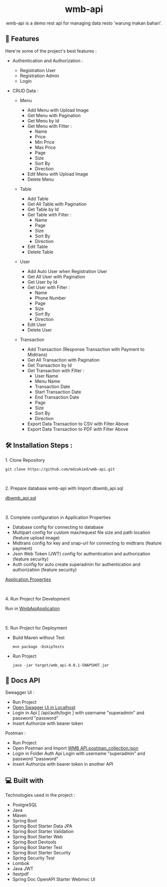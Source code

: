 <h1 align="center" id="title">wmb-api</h1>


<p align="center" id="description">wmb-api is a demo rest api for managing data resto 'warung makan bahari'.</p>


<h2>🧐 Features</h2>

Here're some of the project's best features :

*  Authentication and Authorization :
    * Registration User
    * Registration Admin
    * Login
    
*  CRUD Data :
    * Menu
        * Add Menu with Upload Image
        * Get Menu with Pagination
        * Get Menu by Id
        * Get Menu with Filter :
            * Name
            * Price
            * Min Price
            * Max Price
            * Page
            * Size
            * Sort By
            * Direction
        * Edit Menu with Upload Image
        * Delete Menu
          
    * Table
        * Add Table
        * Get All Table with Pagination
        * Get Table by Id
        * Get Table with Filter :
            * Name
            * Page
            * Size
            * Sort By
            * Direction
        * Edit Table
        * Delete Table
          
    * User
        * Add Auto User when Registration User 
        * Get All User with Pagination
        * Get User by Id
        * Get User with Filter :          
            * Name
            * Phone Number
            * Page
            * Size
            * Sort By
            * Direction
        * Edit User
        * Delete User
     
    * Transaction
        * Add Transaction (Response Transaction with Payment to Midtrans)
        * Get All Transaction with Pagination
        * Get Transaction by Id
        * Get Transaction with Filter :          
            * User Name
            * Menu Name
            * Transaction Date
            * Start Transaction Date
            * End Transaction Date
            * Page
            * Size
            * Sort By
            * Direction
        * Export Data Transaction to CSV with Filter Above
        * Export Data Transaction to PDF with Filter Above

  
<h2>🛠️ Installation Steps :</h2>

<p>1. Clone Repository</p>

```
git clone https://github.com/mdzakied/wmb-api.git
```

<br />
<p>2. Prepare database wmb-api with Import dbwmb_api.sql </p>

[dbwmb_api.sql](src/main/resources/docs)

<br />
<p>3. Complete configuration in Application Properties</p>

 * Database config for connecting to database
 * Multipart config for custom max/request file size and path location (feature upload image)
 * Midtrans config for key and snap-url for connecting to midtrans (feature payment)
 * Json Web Token (JWT) config for authentication and authorization (feature security)
 * Auth config for auto create superadmin for authentication and authorization (feature security)

[Application Properties](src/main/resources/application.properties)

<br />
<p>4. Run Project for Development</p>

Run in [WmbApiApplication](src/main/java/com/enigma/wmb_api/WmbApiApplication.java)

<br />
<p>5. Run Project for Deployment</p>

* Build Maven without Test
  
  ```
  mvn package -DskipTests
  ```
  
* Run Project
  
  ```
  java -jar target/wmb_api-0.0.1-SNAPSHOT.jar
  ```

<h2>📃 Docs API</h2>

Sweagger UI :

* Run Project
* [Open Swagger Ui in Localhost](http://localhost:8080/swagger-ui/index.html)
* Login in Api [ /api/auth/login ] with username "superadmin" and password "password"
* Insert Authorize with bearer token
  
Postman :
* Run Project
* Open Postman and Import [WMB API.postman_collection.json](src/main/resources/docs)
* Login in Folder Auth Api Login with username "superadmin" and password "password"
* Insert Authorize with bearer token in another API
  
<h2>💻 Built with</h2>

Technologies used in the project :

*   PostgreSQL
*   Java
*   Maven
*   Spring Boot
*   Spring Boot Starter Data JPA
*   Spring Boot Starter Validation
*   Spring Boot Starter Web
*   Spring Boot Devtools
*   Spring Boot Starter Test
*   Spring Boot Starter Security
*   Spring Security Test
*   Lombok
*   Java JWT
*   Itextpdf
*   Spring Doc OpenAPI Starter Webmvc UI
